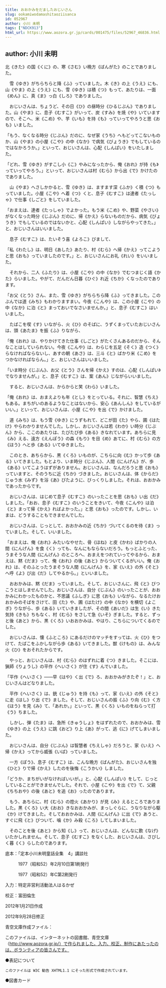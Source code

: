 ```yaml
---
title: おおかみをだましたおじいさん
slug: ookamiwodamashitaoziisanca
id: 052967
author: 小川 未明
tags: ["NDCK913"]
html_url: https://www.aozora.gr.jp/cards/001475/files/52967_46836.html
---
```


## author: 小川 未明

北《きた》の国《くに》の、寒《さむ》い晩方《ばんがた》のことでありました。

　雪《ゆき》がちらちらと降《ふ》っていました。木《き》の上《うえ》にも、山《やま》の上《うえ》にも、雪《ゆき》は積《つ》もって、あたりは、一面《めん》に、真《ま》っ白《しろ》でありました。

　おじいさんは、ちょうど、その日《ひ》の昼時分《ひるじぶん》でありました。山《やま》に、息子《むすこ》がいって、炭《すみ》を焼《や》いていますので、そこへ、米《こめ》や、芋《いも》を持《も》っていってやろうと思《おも》いました。

「もう、なくなる時分《じぶん》だのに、なぜ家《うち》へもどってこないものか、山《やま》の小屋《こや》の中《なか》で病気《びょうき》でもしているのではなかろうか。」といって、おじいさんは、心配《しんぱい》をいたしました。

「どれ、雪《ゆき》がすこし小《こ》やみになったから、俺《おれ》が持《も》っていってやろう。」といって、おじいさんは村《むら》から出《で》かけたのでありました。

　山《やま》へさしかかると、雪《ゆき》は、ますます深《ふか》く積《つ》もっていました。小屋《こや》へ着《つ》くと、息子《むすこ》は達者《たっしゃ》で仕事《しごと》をしていました。

「おまえは、達者《たっしゃ》でよかった。もう米《こめ》や、野菜《やさい》がなくなった時分《じぶん》だのに、帰《かえ》らないものだから、病気《びょうき》でもしているのではないかと、心配《しんぱい》しながらやってきた。」と、おじいさんはいいました。

　息子《むすこ》は、たいそう喜《よろこ》びまして、

「私《わたし》は、明日《あした》あたり、村《むら》へ帰《かえ》ってこようと思《おも》っていましたのです。」と、おじいさんにお礼《れい》をいいました。

　それから、二人《ふたり》は、小屋《こや》の中《なか》でむつまじく語《かた》らいました。やがて、だんだん日暮《ひぐ》れ近《ちか》くなったのであります。

「お父《とう》さん、また、雪《ゆき》がちらちら降《ふ》ってきました。このぶんでは道《みち》もわかりますまい。今夜《こんや》は、この小屋《こや》の中《なか》に泊《と》まっておいでなさいませんか。」と、息子《むすこ》はいいました。

　たばこを喫《す》いながら、火《ひ》のそばに、うずくまっていたおじいさんは、頭《あたま》を振《ふ》りながら、

「俺《おれ》は、やりかけてきた仕事《しごと》がたくさんあるのだから、そんなことはしていられない。今夜《こんや》は、わらじを五足《そく》造《つく》らなければならないし、あすの朝《あさ》は、三斗《と》ばかり米《こめ》をつかなければならん。」と、おじいさんはいいました。

「いま時分《じぶん》、お父《とう》さんを帰《かえ》すのは、心配《しんぱい》でなりませんが。」と、息子《むすこ》は、案《あん》じながらいいました。

　すると、おじいさんは、からからと笑《わら》いました。

「俺《おれ》は、おまえよりも年《とし》をとっている。それに、智慧《ちえ》もある。まちがいのあるようなことはないから、安心《あんしん》をしているがいい。」といって、おじいさんは、小屋《こや》を出《で》かけました。

　道《みち》は、もう雪《ゆき》にうずもれて、どこが田《た》やら、圃《はたけ》やらわかりませんでした。しかし、おじいさんは若《わか》い時分《じぶん》から、ここのあたりは、たびたび歩《ある》きなれています。あちらに見《み》える、遠方《えんぽう》の森《もり》を目《め》あてに、村《むら》の方《ほう》へと歩《ある》いてゆきました。

　このとき、あちらから、黒《くろ》いものが、こちらに向《む》かって歩《ある》いてきました。もとより、いま時分《じぶん》、人間《にんげん》が、歩《ある》いてこようはずがありません。おじいさんは、なんだろうと思《おも》っていますと、そのうちに近《ちか》づきました。おじいさんは、体《からだ》じゅう水《みず》を浴《あ》びたように、びっくりしました。それは、おおかみであったからです。

　おじいさんは、はじめて息子《むすこ》のいったことを思《おも》い出《だ》しました。「おお、息子《むすこ》のいうことをきいて、今夜《こんや》は泊《と》まって帰《かえ》ればよかった。」と思《おも》ったのです。しかし、いまは、どうすることもできませんでした。

　おじいさんは、じっとして、おおかみの近《ちか》づいてくるのを待《ま》っていました。そして、いいました。

「おまえは、俺《おれ》みたいなやせた、骨《ほね》と皮《かわ》ばかりの人間《にんげん》を食《く》っても、なんにもならないだろう。もっとふとった、うまそうな人間《にんげん》のところへ、おまえをつれていってやるから、おまえは、黙《だま》って、俺《おれ》の後《あと》からついてくるがいい。俺《おれ》は、そのふとったうまそうな人間《にんげん》を、家《いえ》の外《そと》へ呼《よ》び出《だ》してやるから。」といいました。

　おおかみは、黙《だま》っていました。そして、おじいさんに、飛《と》びつこうとはしませんでした。おじいさんは、自分《じぶん》のいったことが、おおかみにわかったものかと、不思議《ふしぎ》に思《おも》いながら、なるたけおおかみのそばをさけて、田《た》や、圃《はたけ》の中《なか》を横切《よこぎ》りながら、歩《ある》いていきましたが、その間《あいだ》は生《い》きた気持《きも》ちもなく、村《むら》をさして急《いそ》ぎました。すると、ずっと後《あと》から、黒《くろ》いおおかみは、やはり、こちらについてくるのでした。

　おじいさんは、懐《ふところ》にあるだけのマッチをすっては、火《ひ》をつけて、たばこをふかしながら歩《ある》いてきました。獣《けもの》は、みんな火《ひ》をおそれたからです。

　やっと、おじいさんは、村《むら》のはずれに着《つ》きました。そこには、猟師《りょうし》の平作《へいさく》が住《す》んでいました。

「平作《へいさく》――早《はや》く出《で》ろ、おおかみがきたぞ！」と、おじいさんはどなりました。

　平作《へいさく》は、銃《じゅう》を持《も》って、家《いえ》の外《そと》に走《はし》り出《で》ました。そして、おじいさんの振《ふ》り向《む》く方《ほう》を見《み》て、「あれか。」といって、黒《くろ》いものをねらって打《う》ちました。

　しかし、弾《たま》は、急所《きゅうしょ》をはずれたので、おおかみは、雪《ゆき》の上《うえ》に跳《おど》り上《あ》がって、逃《に》げてしまいました。

　おじいさんは、自分《じぶん》は智慧者《ちえしゃ》だろうと、家《いえ》へ帰《かえ》ってから威張《いば》っていました。

　一方《ぽう》、息子《むすこ》は、こんな晩方《ばんがた》、おじいさんを独《ひと》りで帰《かえ》したのを後悔《こうかい》しました。

「どうか、まちがいがなければいいが。」と、心配《しんぱい》をして、じっとしていることができませんでした。それで、小屋《こや》を出《で》て、父親《ちちおや》の後《あと》を追《お》ったのであります。

　もう、あちらに、村《むら》の燈火《あかり》が見《み》えるところでありました。黒《くろ》い大《おお》きなおおかみが、まっしぐらに、うなりながら駆《か》けてきました。そしておおかみは、人間《にんげん》に出《で》あうと、すぐに飛《と》びついて、噛《か》み殺《ころ》してしまいました。

　そのことを後《あと》から知《し》って、おじいさんは、どんなに歎《なげ》いたかしれません。そして、息子《むすこ》をなくした、おじいさんは、さびしく暮《く》らしたのであります。













底本：「定本小川未明童話全集　4」講談社

　　　1977（昭和52）年2月10日第1刷発行

　　　1977（昭和52）年C第2刷発行

入力：特定非営利活動法人はるかぜ

校正：富田倫生

2012年1月21日作成

2012年9月28日修正

青空文庫作成ファイル：

このファイルは、インターネットの図書館、青空文庫（http://www.aozora.gr.jp/）で作られました。入力、校正、制作にあたったのは、ボランティアの皆さんです。











●表記について


	このファイルは W3C 勧告 XHTML1.1 にそった形式で作成されています。







●図書カード